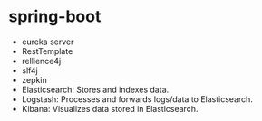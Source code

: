 # spring-boot
- eureka server
- RestTemplate
- rellience4j
- slf4j
- zepkin
- Elasticsearch: Stores and indexes data.  
- Logstash: Processes and forwards logs/data to Elasticsearch.  
- Kibana: Visualizes data stored in Elasticsearch.
